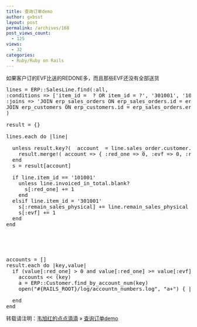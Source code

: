 ```yaml
---
title: 查询订单demo
author: gxbsst
layout: post
permalink: /archives/168
post_views_count:
  - 125
views:
  - 32
categories:
  - Ruby/Ruby on Rails
---
```

如果客户订的EVF比送的REDONE多，而且那些EVF还没有全部送货

<pre lang="ruby">lines = ERP::SalesLine.find(:all, 
:conditions => ['item_id =  ? OR item_id = ?', '301001', '101001'],
:joins => 'JOIN erp_sales_orders ON erp_sales_orders.id = erp_sales_lines.erp_sales_order_id 
JOIN erp_customers ON erp_customers.id = erp_sales_orders.erp_customer_id'
)

result = {}

lines.each do |line| 

  unless result.key?(  account  = line.sales_order.customer.account_num)
    result.merge!( account => { :red_one => 0, :evf => 0, :remain_sales_physical => 0 } )
  end
  s = result[account]  

  if line.item_id == '101001'
    unless line.invoiced_in_total.blank?
      s[:red_one] += 1
    end
  elsif line.item_id = '301001'
    s[:remain_sales_physical] += line.remain_sales_physical
    s[:evf] += 1
  end
end





accounts = []
result.each do |key,value|
  if (value[:red_one] > 0 and value[:red_one] >= value[:evf] and value[:remain_sales_physical] > 0)
    accounts &lt;&lt; (key)
    a = ERP::Customer.find_by_account_num(key)
    open("#{RAILS_ROOT}/log/accountn_numbers.log", "a+") { |file| file &lt;&lt; "#{key} #{}n" }
      
  end
end
</pre>

转载请注明：[韦旭红的点点滴滴][1] &raquo; [查询订单demo][2]

 [1]: http://www.weixuhong.com
 [2]: http://www.weixuhong.com/archives/168